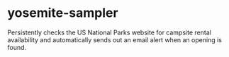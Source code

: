 # yosemite-sampler

Persistently checks the US National Parks website for campsite rental availability and automatically sends out an email alert when an opening is found.

